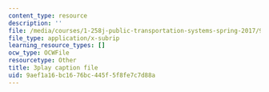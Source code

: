 ```yaml
---
content_type: resource
description: ''
file: /media/courses/1-258j-public-transportation-systems-spring-2017/9aef1a16bc1676bc445f5f8fe7c7d88a_K7lqWX6fq-Q.srt
file_type: application/x-subrip
learning_resource_types: []
ocw_type: OCWFile
resourcetype: Other
title: 3play caption file
uid: 9aef1a16-bc16-76bc-445f-5f8fe7c7d88a
---
```

